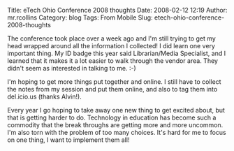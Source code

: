 Title: eTech Ohio Conference 2008 thoughts
Date: 2008-02-12 12:19
Author: mr.rcollins
Category: blog
Tags: From Mobile
Slug: etech-ohio-conference-2008-thoughts

The conference took place over a week ago and I'm still trying to get my
head wrapped around all the information I collected! I did learn one
very important thing. My ID badge this year said Librarian/Media
Specialist, and I learned that it makes it a lot easier to walk through
the vendor area. They didn't seem as interested in talking to me. :-)

I'm hoping to get more things put together and online. I still have to
collect the notes from my session and put them online, and also to tag
them into del.icio.us (thanks Alvin!).

Every year I go hoping to take away one new thing to get excited about,
but that is getting harder to do. Technology in education has become
such a commodity that the break throughs are getting more and more
uncommon. I'm also torn with the problem of too many choices. It's hard
for me to focus on one thing, I want to implement them all!
